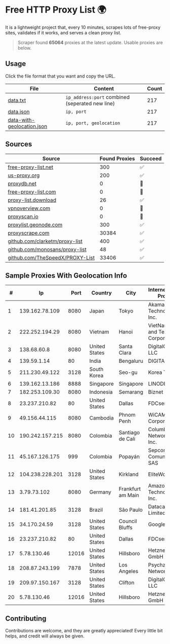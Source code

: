 
# Free HTTP Proxy List 🌍

It is a lightweight project that, every 10 minutes, scrapes lots of free-proxy sites, validates if it works, and serves a clean proxy list.


> Scraper found **65064** proxies at the latest update. Usable proxies are below.

## Usage

Click the file format that you want and copy the URL.


|File|Content|Count|
|----|-------|-----|
|[data.txt](https://raw.githubusercontent.com/themiralay/Proxy-List-World/master/data.txt)|`ip_address:port` combined (seperated new line)|217|
|[data.json](https://raw.githubusercontent.com/themiralay/Proxy-List-World/master/data.json)|`ip, port`|217|
|[data-with-geolocation.json](https://raw.githubusercontent.com/themiralay/Proxy-List-World/master/data-with-geolocation.json)|`ip, port, geolocation`|217|

## Sources

|Source|Found Proxies|Succeed|
|------|-------------|-------|
|[free-proxy-list.net](https://free-proxy-list.net)|300|✅|
|[us-proxy.org](https://www.us-proxy.org)|200|✅|
|[proxydb.net](http://proxydb.net)|0|🚫|
|[free-proxy-list.com](https://free-proxy-list.com/?page=&port=&type%5B%5D=http&type%5B%5D=https&up_time=0&search=Search)|0|🚫|
|[proxy-list.download](https://www.proxy-list.download/HTTP)|26|✅|
|[vpnoverview.com](https://vpnoverview.com/privacy/anonymous-browsing/free-proxy-servers)|0|🚫|
|[proxyscan.io](https://www.proxyscan.io)|0|🚫|
|[proxylist.geonode.com](https://proxylist.geonode.com/api/proxy-list?limit=300&page=1&sort_by=lastChecked&sort_type=desc&protocols=http,https)|300|✅|
|[proxyscrape.com](https://api.proxyscrape.com/v2/?request=displayproxies&protocol=http&timeout=10000&country=all&ssl=all&anonymity=all)|30384|✅|
|[github.com/clarketm/proxy-list](https://raw.githubusercontent.com/clarketm/proxy-list/master/proxy-list-raw.txt)|400|✅|
|[github.com/monosans/proxy-list](https://raw.githubusercontent.com/monosans/proxy-list/main/proxies/http.txt)|48|✅|
|[github.com/TheSpeedX/PROXY-List](https://raw.githubusercontent.com/TheSpeedX/PROXY-List/master/http.txt)|33406|✅|


## Sample Proxies With Geolocation Info

|#|Ip|Port|Country|City|Internet Service Provider|
|-|--|----|-------|----|-------------------------|
|1|139.162.78.109|8080|Japan|Tokyo|Akamai Technologies, Inc.|
|2|222.252.194.29|8080|Vietnam|Hanoi|VietNam Post and Telecom Corporation|
|3|138.68.60.8|8080|United States|Santa Clara|DigitalOcean, LLC|
|4|139.59.1.14|80|India|Bengaluru|DIGITALOCEAN|
|5|211.230.49.122|3128|South Korea|Seo-gu|Korea Telecom|
|6|139.162.13.186|8888|Singapore|Singapore|LINODE|
|7|182.253.109.30|8080|Indonesia|Semarang|Biznet Metronet|
|8|23.237.210.82|80|United States|Dallas|FDCservers.net|
|9|49.156.44.115|8080|Cambodia|Phnom Penh|WiCAM Corporation|
|10|190.242.157.215|8080|Colombia|Santiago de Cali|Columbus Networks USA, Inc.|
|11|45.167.126.175|999|Colombia|Popayán|Sepcom Comunicaciones SAS|
|12|104.238.228.201|3128|United States|Kirkland|EliteWork LLC|
|13|3.79.73.102|8080|Germany|Frankfurt am Main|Amazon Technologies Inc.|
|14|181.41.201.85|3128|Brazil|São Paulo|Datacamp Limited|
|15|34.170.24.59|3128|United States|Council Bluffs|Google LLC|
|16|23.237.210.82|80|United States|Dallas|FDCservers.net|
|17|5.78.130.46|12016|United States|Hillsboro|Hetzner Online GmbH|
|18|208.87.243.199|7878|United States|Los Angeles|Psychz Networks|
|19|209.97.150.167|3128|United States|Clifton|DigitalOcean, LLC|
|20|5.78.130.46|12016|United States|Hillsboro|Hetzner Online GmbH|



## Contributing

Contributions are welcome, and they are greatly appreciated! Every
little bit helps, and credit will always be given.

